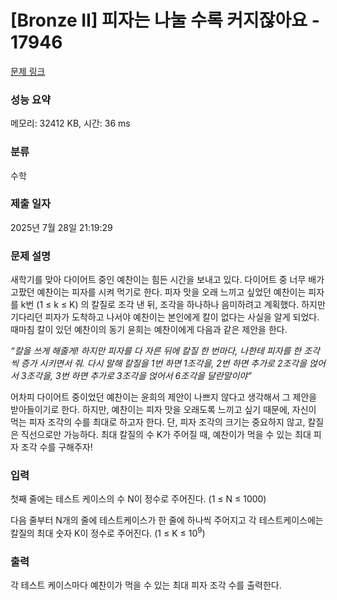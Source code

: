 # [Bronze II] 피자는 나눌 수록 커지잖아요 - 17946 

[문제 링크](https://www.acmicpc.net/problem/17946) 

### 성능 요약

메모리: 32412 KB, 시간: 36 ms

### 분류

수학

### 제출 일자

2025년 7월 28일 21:19:29

### 문제 설명

<p>새학기를 맞아 다이어트 중인 예찬이는 힘든 시간을 보내고 있다. 다이어트 중 너무 배가 고팠던 예찬이는 피자를 시켜 먹기로 한다. 피자 맛을 오래 느끼고 싶었던 예찬이는 피자를 k번 (1 ≤ k ≤ K) 의 칼질로 조각 낸 뒤, 조각을 하나하나 음미하려고 계획했다. 하지만 기다리던 피자가 도착하고 나서야 예찬이는 본인에게 칼이 없다는 사실을 알게 되었다. 때마침 칼이 있던 예찬이의 동기 윤희는 예찬이에게 다음과 같은 제안을 한다. </p>

<p><em>“칼을 쓰게 해줄게! 하지만 피자를 다 자른 뒤에 칼질 한 번마다, 나한테 피자를 한 조각씩 증가 시키면서 줘. 다시 말해 칼질을 1번 하면 1조각을, 2번 하면 추가로 2조각을 얹어서 3조각을, 3번 하면 추가로 3조각을 얹어서 6조각을 달란말이야”</em></p>

<p>어차피 다이어트 중이었던 예찬이는 윤희의 제안이 나쁘지 않다고 생각해서 그 제안을 받아들이기로 한다. 하지만, 예찬이는 피자 맛을 오래도록 느끼고 싶기 때문에, 자신이 먹는 피자 조각의 수를 최대로 하고자 한다. 단, 피자 조각의 크기는 중요하지 않고, 칼질은 직선으로만 가능하다. 최대 칼질의 수 K가 주어질 때, 예찬이가 먹을 수 있는 최대 피자 조각 수를 구해주자!</p>

### 입력 

 <p>첫째 줄에는 테스트 케이스의 수 N이 정수로 주어진다. (1 ≤ N ≤ 1000)</p>

<p>다음 줄부터 N개의 줄에 테스트케이스가 한 줄에 하나씩 주어지고 각 테스트케이스에는 칼질의 최대 숫자 K이 정수로 주어진다. (1 ≤ K ≤ 10<sup>9</sup>)</p>

### 출력 

 <p>각 테스트 케이스마다 예찬이가 먹을 수 있는 최대 피자 조각 수를 출력한다.</p>

